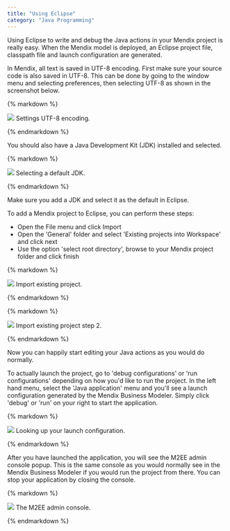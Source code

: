 ```yaml
---
title: "Using Eclipse"
category: "Java Programming"
---
```



Using Eclipse to write and debug the Java actions in your Mendix project is really easy. When the Mendix model is deployed, an Eclipse project file, classpath file and launch configuration are generated.

In Mendix, all text is saved in UTF-8 encoding. First make sure your source code is also saved in UTF-8\. This can be done by going to the window menu and selecting preferences, then selecting UTF-8 as shown in the screenshot below.

<div class="alert alert-info">{% markdown %}

![](attachments/819203/918120.png)
Settings UTF-8 encoding.

{% endmarkdown %}</div>

You should also have a Java Development Kit (JDK) installed and selected.

<div class="alert alert-info">{% markdown %}

![](attachments/819203/918186.png)
Selecting a default JDK.

{% endmarkdown %}</div>

Make sure you add a JDK and select it as the default in Eclipse.

To add a Mendix project to Eclipse, you can perform these steps:

*   Open the File menu and click Import
*   Open the 'General' folder and select 'Existing projects into Workspace' and click next
*   Use the option 'select root directory', browse to your Mendix project folder and click finish

<div class="alert alert-info">{% markdown %}

![](attachments/819203/917580.png)
Import existing project.

{% endmarkdown %}</div><div class="alert alert-info">{% markdown %}

![](attachments/819203/917527.png)
Import existing project step 2.

{% endmarkdown %}</div>

Now you can happily start editing your Java actions as you would do normally.

To actually launch the project, go to 'debug configurations' or 'run configurations' depending on how you'd like to run the project. In the left hand menu, select the 'Java application' menu and you'll see a launch configuration generated by the Mendix Business Modeler. Simply click 'debug' or 'run' on your right to start the application.

<div class="alert alert-info">{% markdown %}

![](attachments/819203/917586.png)
Looking up your launch configuration.

{% endmarkdown %}</div>

After you have launched the application, you will see the M2EE admin console popup. This is the same console as you would normally see in the Mendix Business Modeler if you would run the project from there. You can stop your application by closing the console.

<div class="alert alert-info">{% markdown %}

![](attachments/819203/917582.png)
The M2EE admin console.

{% endmarkdown %}</div>
